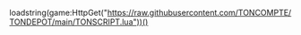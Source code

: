 loadstring(game:HttpGet("https://raw.githubusercontent.com/TONCOMPTE/TONDEPOT/main/TONSCRIPT.lua"))()
